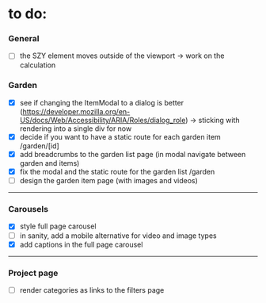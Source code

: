 # to do:

### General

- [ ] the SZY element moves outside of the viewport -> work on the calculation

### Garden

- [x] see if changing the ItemModal to a dialog is better (https://developer.mozilla.org/en-US/docs/Web/Accessibility/ARIA/Roles/dialog_role) -> sticking with rendering into a single div for now
- [x] decide if you want to have a static route for each garden item /garden/[id]
- [x] add breadcrumbs to the garden list page (in modal navigate between garden and items)
- [x] fix the modal and the static route for the garden list /garden
- [ ] design the garden item page (with images and videos)

---

### Carousels

- [x] style full page carousel
- [ ] in sanity, add a mobile alternative for video and image types
- [x] add captions in the full page carousel

---

### Project page

- [ ] render categories as links to the filters page

